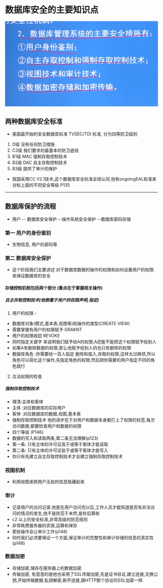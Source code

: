 # 数据库安全的主要知识点
![](2022-03-20-14-07-35.png)

## 两种数据库安全标准
+ 美国最开始的安全数据库标准 TVSEC/TDI 标准, 分为四等防卫级别
1. D级 没有任何防卫措施
2. C2级 我们要求的最基本的防卫底线
3. B1级 MAC 强制存取控制技术
4. B2级 DAC 自主存取控制技术    
5. B3级 提供了审计的保护

+ 我国采用CC V2.1技术,这个数据库安全标准全球认同,他有ongoingEAL标准来对标上面的不同安全等级   P135

---

## 数据库保护的流程
+ 用户 -- 数据库安全保护 --操作系统安全保护 --数据库密码存储

### 第一 用户的身份鉴别
+ 生物信息, 用户的密码等

### 第二 数据库安全保护
+ 这个阶段我们主要讲述 对于数据库数据的操作的权限和如何设置用户的权限.来保证数据库的安全
#### 存储控制机制包括两个部分 (重点在于掌握相关操作)
##### 自主存取控制技术(他侧重于用户的权限声明,指定)
1. 用户的权限  - 
+ 数据库对象(模式,基本表,视图等)和操作的类型(CREATE VIEW)
+ 需要掌握有用户的权限赋予 GRAKNT
+ 用户的权限收回  REVOKE 
+ 同时指定关键字 来说明我们赋予给A的权限,A还能不能把这个权限赋予给别人
+ 如果A有删除数据的权限,那么他赋予给别人的也只有删除的权限
+ 数据库角色 :你需要给一百人指定 删除和插入,存取的权限,这样太过麻烦,所以角色可以简化这个操作,先指定角色的权限,然后把你需要的用户指定不同的角色就行

2. 合法权限的检查

##### 强制存取控制技术
+ 理清:主体和客体
+ 主体 :对应数据库的实际用户
+ 客体 :对应数据库的数据,视图,基本表
+ 强制存取控制技术 他的进步在于对用户和数据本身都打上了权限的标签,每次访问数据,都要检查用户和数据的权限
+ 四个等级 (P146)
+  数据的写入和读取两条,第二条无法理解(p123)
+  第一条: 只有主体的许可证高于或等于客体才能读取
+  第二条: 只有主体的许可证低于或等于客体才能写入
+ 你只有先建立自主存取控制技术才会建立强制存取控制技术

### 视图机制
+ 利用视图来把用户无权的信息隐藏起来

### 审计
+ 记录用户的访问记录,他是在用户访问完以后,工作人员才能知道是否有非法访问的情况的发生,他不是防范于未然,是秋后算账
+ c2 以上的安全标准,非常高级的防范规则
+ 非常耗费服务器的资源,运算和保存
+ 那些操作会让审计工作(p148)
+ 同时我们必须要保证一个方面,保证审计的完整性和审计存储的信息的真实性(p148)
  
### 数据加密
+ 存储加密,储存在服务器上的数据加密
+ 传输加密, 有意思的是他也采用了SSL传输加密,先是证书验证,建立连接,交换公钥,开始传输数据,私钥解密,断开连接,跟HTTP那个协议的SSL加密一样.
